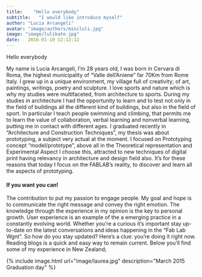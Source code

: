 ```yaml
---
title:    "Hello everybody"
subtitle:   "I would like introduce myself"
author: "Lucia Arcangeli"
avatar: "image/authors/miniluli.jpg"
image: "image/lulikate.jpg"
date:   2016-01-10 12:12:12
---
```


Hello everybody  

My name is Lucia Arcangeli, I’m 28 years old, I was born in Cervara di Roma, the highest  municipality of  “Valle dell’Aniene” far 70Km from Rome Italy.
I grew up in a unique  environment, my village full of creativity; of art, paintings, writings, poetry and sculpture.
I  love sports  and nature which is why my studies were multifaceted, from architecture to sports.
During my studies in architecture I had the opportunity to learn and to test not only in the field of buildings all the different kind of buildings, but also in the field of sport. In particular I teach people swimming and climbing, that permits me to learn the value of collaboration, verbal learning and nonverbal learning,  putting me in contact with different ages.
I graduated recently in “Architecture and Construction Techniques”, my thesis was about prototyping, a subject very actual at the moment. 
I focused on Prototyping concept “model/prototype”, above all in the Theoretical representation and Experimental Aspect 
I choose this, attracted to new techniques of digital print having relevancy in architecture and design field also.
It’s  for these reasons that today I focus on the FABLAB’s  reality, to discover and learn all the aspects of prototyping.

#### If you want you can!

The contribution to put my passion to engage people.
My goal and hope is to communicate the right message and convey the right emotion.
The knowledge through the experience in my opinion  is the key to personal growth.
User experience is an example of the a emerging practice in a constantly evolving world. 
Whether you’re a curious it’s important stay up-to-date on the latest conversations and ideas happening in the “Fab Lab Wgnt”. 
So how do you stay updated? Here’s a clue: you’re doing it right now. Reading blogs is a quick and easy way to remain current. Below you’ll find some of my experience in New Zealand;


{% include image.html url="image/laurea.jpg" description="March 2015 Graduation day" %}

